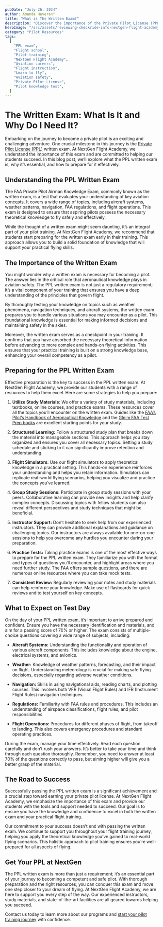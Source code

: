 ```yaml
---
pubDate: "July 26, 2024"
author: Amanda Heveran"
title: "What is The Written Exam?"
description: "Discover the importance of the Private Pilot License (PPL) written exam, its role in your pilot training, and how NextGen Flight Academy prepares you for success."
heroImage: "/src/assets/reviewing-checkride-info-nextgen-flight-academy-redlands-riverside-ca-pilot-training-school.jpg"
category: "Pilot Resources"
tags:
  [
    "PPL exam",
    "Flight school",
    "Pilot training",
    "NextGen Flight Academy",
    "Aviation careers",
    "Flight instruction",
    "Learn to fly",
    "Aviation safety",
    "Private Pilot License",
    "Pilot knowledge test",
  ]
---
```


# The Written Exam: What Is It and Why Do I Need It?

Embarking on the journey to become a private pilot is an exciting and challenging adventure. One crucial milestone in this journey is the [Private Pilot License (PPL)](/training-programs/private-pilot) written exam. At NextGen Flight Academy, we understand the importance of this exam and are committed to helping our students succeed. In this blog post, we’ll explore what the PPL written exam is, why it’s essential, and how to prepare for it effectively.

## Understanding the PPL Written Exam

The FAA Private Pilot Airman Knowledge Exam, commonly known as the written exam, is a test that evaluates your understanding of key aviation concepts. It covers a wide range of topics, including aircraft systems, weather patterns, navigation, FAA regulations, and flight operations. This exam is designed to ensure that aspiring pilots possess the necessary theoretical knowledge to fly safely and effectively.

While the thought of a written exam might seem daunting, it’s an integral part of your pilot training. At NextGen Flight Academy, we recommend that students start preparing for the written exam early in their training. This approach allows you to build a solid foundation of knowledge that will support your practical flying skills.

## The Importance of the Written Exam

You might wonder why a written exam is necessary for becoming a pilot. The answer lies in the critical role that aeronautical knowledge plays in aviation safety. The PPL written exam is not just a regulatory requirement; it’s a vital component of your training that ensures you have a deep understanding of the principles that govern flight.

By thoroughly testing your knowledge on topics such as weather phenomena, navigation techniques, and aircraft systems, the written exam prepares you to handle various situations you may encounter as a pilot. This foundational knowledge is essential for making informed decisions and maintaining safety in the skies.

Moreover, the written exam serves as a checkpoint in your training. It confirms that you have absorbed the necessary theoretical information before advancing to more complex and hands-on flying activities. This ensures that your practical training is built on a strong knowledge base, enhancing your overall competency as a pilot.

## Preparing for the PPL Written Exam

Effective preparation is the key to success in the PPL written exam. At NextGen Flight Academy, we provide our students with a range of resources to help them excel. Here are some strategies to help you prepare:

1. **Utilize Study Materials:** We offer a variety of study materials, including textbooks, online courses, and practice exams. These resources cover all the topics you’ll encounter on the written exam. Guides like the [FAA’s Pilot’s Handbook of Aeronautical Knowledge](/about/pilot-resource-center) and the [Gleim FAA Test Prep books](/about/pilot-resource-center) are excellent starting points for your study.

2. **Structured Learning:** Follow a structured study plan that breaks down the material into manageable sections. This approach helps you stay organized and ensures you cover all necessary topics. Setting a study schedule and sticking to it can significantly improve retention and understanding.

3. **Flight Simulators:** Use our flight simulators to apply theoretical knowledge in a practical setting. This hands-on experience reinforces your understanding and helps you retain information. Simulators can replicate real-world flying scenarios, helping you visualize and practice the concepts you’ve learned.

4. **Group Study Sessions:** Participate in group study sessions with your peers. Collaborative learning can provide new insights and help clarify complex concepts. Discussing topics with fellow students can also reveal different perspectives and study techniques that might be beneficial.

5. **Instructor Support:** Don’t hesitate to seek help from our experienced instructors. They can provide additional explanations and guidance on challenging topics. Our instructors are always available for one-on-one sessions to help you overcome any hurdles you encounter during your preparation.

6. **Practice Tests:** Taking practice exams is one of the most effective ways to prepare for the PPL written exam. They familiarize you with the format and types of questions you’ll encounter, and highlight areas where you need further study. The FAA offers sample questions, and there are numerous online resources where you can take mock tests.

7. **Consistent Review:** Regularly reviewing your notes and study materials can help reinforce your knowledge. Make use of flashcards for quick reviews and to test yourself on key concepts.

## What to Expect on Test Day

On the day of your PPL written exam, it’s important to arrive prepared and confident. Ensure you have the necessary identification and materials, and aim for a passing score of 70% or higher. The exam consists of multiple-choice questions covering a wide range of subjects, including:

- **Aircraft Systems:** Understanding the functionality and operation of various aircraft components. This includes knowledge about the engine, electrical systems, and avionics.

- **Weather:** Knowledge of weather patterns, forecasting, and their impact on flight. Understanding meteorology is crucial for making safe flying decisions, especially regarding adverse weather conditions.

- **Navigation:** Skills in using navigational aids, reading charts, and plotting courses. This involves both VFR (Visual Flight Rules) and IFR (Instrument Flight Rules) navigation techniques.

- **Regulations:** Familiarity with FAA rules and procedures. This includes an understanding of airspace classifications, flight rules, and pilot responsibilities.

- **Flight Operations:** Procedures for different phases of flight, from takeoff to landing. This also covers emergency procedures and standard operating practices.

During the exam, manage your time effectively. Read each question carefully and don’t rush your answers. It’s better to take your time and think through each question thoroughly. Remember, you need to answer at least 70% of the questions correctly to pass, but aiming higher will give you a better grasp of the material.

## The Road to Success

Successfully passing the PPL written exam is a significant achievement and a crucial step toward earning your private pilot license. At NextGen Flight Academy, we emphasize the importance of this exam and provide our students with the tools and support needed to succeed. Our goal is to ensure you have the knowledge and confidence to excel in both the written exam and your practical flight training.

Our commitment to your success doesn’t end with passing the written exam. We continue to support you throughout your flight training journey, helping you apply the theoretical knowledge you’ve gained to real-world flying scenarios. This holistic approach to pilot training ensures you’re well-prepared for all aspects of flying.

## Get Your PPL at NextGen

The PPL written exam is more than just a requirement; it’s an essential part of your journey to becoming a competent and safe pilot. With thorough preparation and the right resources, you can conquer this exam and move one step closer to your dream of flying. At NextGen Flight Academy, we are here to support you every step of the way. Our experienced instructors, study materials, and state-of-the-art facilities are all geared towards helping you succeed.

Contact us today to learn more about our programs and [start your pilot training journey](/enrollment) with confidence.